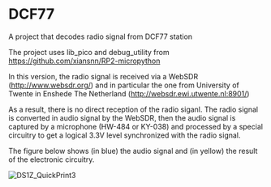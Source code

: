 # DCF77
 A project that decodes radio signal from DCF77 station

The project uses lib_pico and debug_utility from https://github.com/xiansnn/RP2-micropython

In this version, the radio signal is received via a WebSDR (http://www.websdr.org/) and in particular the one from University of Twente in Enshede The Netherland (http://websdr.ewi.utwente.nl:8901/)

As a result, there is no direct reception of the radio siganl. The radio signal is converted in audio signal by the WebSDR, then the audio signal is captured by a microphone (HW-484 or KY-038) and processed by a special circuitry to get a logical 3.3V level synchronized with the radio signal.

The figure below shows (in blue) the audio signal and (in yellow) the result of the electronic circuitry.

![DS1Z_QuickPrint3](https://user-images.githubusercontent.com/42316927/210848424-deed29cc-a519-40ac-b566-91c250a3a806.png)
